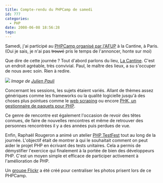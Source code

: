 ```yaml
---
title: Compte-rendu du PHPCamp de samedi
id: 777
categories:
  - PHP
date: 2008-06-08 18:56:28
tags:
---
```


Samedi, j'ai participé au [PHPCamp organisé par l'AFUP](http://barcamp.pbwiki.com/PhpCampParis) à la Cantine, à Paris. (Oui je sais, je n'ai pas <del>trouvé</del> pris le temps de l'annoncer, honte sur moi)

Que dire de cette journée&nbsp;? Tout d'abord parlons du lieu, [La Cantine](http://lacantine.org/). C'est un endroit agréable, très convivial. Paul, le maître des lieux, a su s'occuper de nous avec soin. Rien à redire.

![](http://farm4.static.flickr.com/3074/2559624764_b11fbdf7fd.jpg?v=0) _Image de [Julien Pauli](http://www.flickr.com/groups/734536@N25/pool/)_

Concernant les sessions, les sujets étaient variés. Allant de thèmes assez génériques comme les frameworks ou la qualité logicielle jusqu'à des choses plus pointues comme le [web scraping](http://en.wikipedia.org/wiki/Web_scraping) ou encore [PHK, un gestionnaire de paquets pour PHP](http://phk.tekwire.net/joomla/).

Ce genre de rencontre est également l'occasion de revoir des têtes connues, de faire de nouvelles rencontres et même de retrouver des personnes rencontrées il y a des années puis perdues de vue.

Enfin, Raphaël Rougeron a animé un atelier [PHP TestFest](http://qa.php.net/testfest.php) tout au long de la journée. L'objectif était de montrer à qui le souhaitait comment on peut aider le projet PHP en écrivant des tests unitaires. Cela a permis de démystifier l'exercice qui finalement à la portée de bien des développeurs PHP. C'est un moyen simple et efficace de participer activement à l'amélioration de PHP.

Un [groupe Flickr](http://www.flickr.com/groups/734536@N25/) a été créé pour centraliser les photos prisent lors de ce PHPCamp.